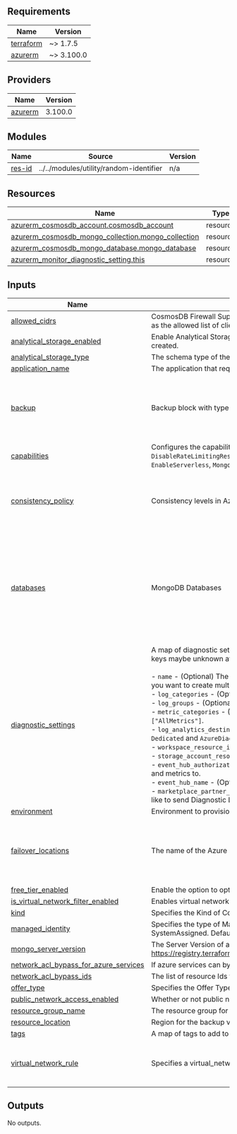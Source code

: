 <!-- BEGIN_TF_DOCS -->
## Requirements

| Name | Version |
|------|---------|
| <a name="requirement_terraform"></a> [terraform](#requirement\_terraform) | ~> 1.7.5 |
| <a name="requirement_azurerm"></a> [azurerm](#requirement\_azurerm) | ~> 3.100.0 |

## Providers

| Name | Version |
|------|---------|
| <a name="provider_azurerm"></a> [azurerm](#provider\_azurerm) | 3.100.0 |

## Modules

| Name | Source | Version |
|------|--------|---------|
| <a name="module_res-id"></a> [res-id](#module\_res-id) | ../../modules/utility/random-identifier | n/a |

## Resources

| Name | Type |
|------|------|
| [azurerm_cosmosdb_account.cosmosdb_account](https://registry.terraform.io/providers/hashicorp/azurerm/latest/docs/resources/cosmosdb_account) | resource |
| [azurerm_cosmosdb_mongo_collection.mongo_collection](https://registry.terraform.io/providers/hashicorp/azurerm/latest/docs/resources/cosmosdb_mongo_collection) | resource |
| [azurerm_cosmosdb_mongo_database.mongo_database](https://registry.terraform.io/providers/hashicorp/azurerm/latest/docs/resources/cosmosdb_mongo_database) | resource |
| [azurerm_monitor_diagnostic_setting.this](https://registry.terraform.io/providers/hashicorp/azurerm/latest/docs/resources/monitor_diagnostic_setting) | resource |

## Inputs

| Name | Description | Type | Default | Required |
|------|-------------|------|---------|:--------:|
| <a name="input_allowed_cidrs"></a> [allowed\_cidrs](#input\_allowed\_cidrs) | CosmosDB Firewall Support: This value specifies the set of IP addresses or IP address ranges in CIDR form to be included as the allowed list of client IP's for a given database account. | `list(string)` | `[]` | no |
| <a name="input_analytical_storage_enabled"></a> [analytical\_storage\_enabled](#input\_analytical\_storage\_enabled) | Enable Analytical Storage option for this Cosmos DB account. Defaults to `false`. Changing this forces a new resource to be created. | `bool` | `false` | no |
| <a name="input_analytical_storage_type"></a> [analytical\_storage\_type](#input\_analytical\_storage\_type) | The schema type of the Analytical Storage for this Cosmos DB account. Possible values are `FullFidelity` and `WellDefined`. | `string` | `null` | no |
| <a name="input_application_name"></a> [application\_name](#input\_application\_name) | The application that requires this resource | `string` | n/a | yes |
| <a name="input_backup"></a> [backup](#input\_backup) | Backup block with type (Continuous / Periodic), interval\_in\_minutes, retention\_in\_hours keys and storage\_redundancy | <pre>object({<br>    type                = string<br>    interval_in_minutes = number<br>    retention_in_hours  = number<br>    storage_redundancy  = string<br>  })</pre> | `null` | no |
| <a name="input_capabilities"></a> [capabilities](#input\_capabilities) | Configures the capabilities to enable for this Cosmos DB account. Possible values are `AllowSelfServeUpgradeToMongo36`, `DisableRateLimitingResponses`, `EnableAggregationPipeline`, `EnableCassandra`, `EnableGremlin`, `EnableMongo`, `EnableTable`, `EnableServerless`, `MongoDBv3.4` and `mongoEnableDocLevelTTL`. | `list(string)` | n/a | yes |
| <a name="input_consistency_policy"></a> [consistency\_policy](#input\_consistency\_policy) | Consistency levels in Azure Cosmos DB | <pre>object({<br>    consistency_level       = string<br>    max_interval_in_seconds = optional(number)<br>    max_staleness_prefix    = optional(number)<br>  })</pre> | n/a | yes |
| <a name="input_databases"></a> [databases](#input\_databases) | MongoDB Databases | <pre>map(object({<br>    description    = optional(string)<br>    throughput     = optional(number)<br>    max_throughput = optional(number)<br>    collections = list(object({<br>      name           = string<br>      shard_key      = string<br>      throughput     = optional(number)<br>      max_throughput = optional(number)<br>    }))<br>  }))</pre> | `{}` | no |
| <a name="input_diagnostic_settings"></a> [diagnostic\_settings](#input\_diagnostic\_settings) | A map of diagnostic settings to create on the Key Vault. The map key is deliberately arbitrary to avoid issues where map keys maybe unknown at plan time.<br><br>- `name` - (Optional) The name of the diagnostic setting. One will be generated if not set, however this will not be unique if you want to create multiple diagnostic setting resources.<br>- `log_categories` - (Optional) A set of log categories to send to the log analytics workspace. Defaults to `[]`.<br>- `log_groups` - (Optional) A set of log groups to send to the log analytics workspace. Defaults to `["allLogs"]`.<br>- `metric_categories` - (Optional) A set of metric categories to send to the log analytics workspace. Defaults to `["AllMetrics"]`.<br>- `log_analytics_destination_type` - (Optional) The destination type for the diagnostic setting. Possible values are `Dedicated` and `AzureDiagnostics`. Defaults to `Dedicated`.<br>- `workspace_resource_id` - (Optional) The resource ID of the log analytics workspace to send logs and metrics to.<br>- `storage_account_resource_id` - (Optional) The resource ID of the storage account to send logs and metrics to.<br>- `event_hub_authorization_rule_resource_id` - (Optional) The resource ID of the event hub authorization rule to send logs and metrics to.<br>- `event_hub_name` - (Optional) The name of the event hub. If none is specified, the default event hub will be selected.<br>- `marketplace_partner_resource_id` - (Optional) The full ARM resource ID of the Marketplace resource to which you would like to send Diagnostic LogsLogs. | <pre>map(object({<br>    name                                     = optional(string, null)<br>    log_categories                           = optional(set(string), [])<br>    log_groups                               = optional(set(string), ["allLogs"])<br>    metric_categories                        = optional(set(string), ["Requests"])<br>    log_analytics_destination_type           = optional(string, "Dedicated")<br>    workspace_resource_id                    = optional(string, null)<br>    storage_account_resource_id              = optional(string, null)<br>    event_hub_authorization_rule_resource_id = optional(string, null)<br>    event_hub_name                           = optional(string, null)<br>    marketplace_partner_resource_id          = optional(string, null)<br>  }))</pre> | `{}` | no |
| <a name="input_environment"></a> [environment](#input\_environment) | Environment to provision resources | `string` | n/a | yes |
| <a name="input_failover_locations"></a> [failover\_locations](#input\_failover\_locations) | The name of the Azure region to host replicated data and their priority. | <pre>list(object(<br>    {<br>      location          = string<br>      failover_priority = number<br>      zone_redundant    = optional(bool)<br>    }<br>  ))</pre> | `null` | no |
| <a name="input_free_tier_enabled"></a> [free\_tier\_enabled](#input\_free\_tier\_enabled) | Enable the option to opt-in for the free database account within subscription. | `bool` | `false` | no |
| <a name="input_is_virtual_network_filter_enabled"></a> [is\_virtual\_network\_filter\_enabled](#input\_is\_virtual\_network\_filter\_enabled) | Enables virtual network filtering for this Cosmos DB account | `bool` | `false` | no |
| <a name="input_kind"></a> [kind](#input\_kind) | Specifies the Kind of CosmosDB to create - possible values are `GlobalDocumentDB` and `MongoDB`. | `string` | `"MongoDB"` | no |
| <a name="input_managed_identity"></a> [managed\_identity](#input\_managed\_identity) | Specifies the type of Managed Service Identity that should be configured on this Cosmos Account. Possible value is only SystemAssigned. Defaults to false. | `bool` | `false` | no |
| <a name="input_mongo_server_version"></a> [mongo\_server\_version](#input\_mongo\_server\_version) | The Server Version of a MongoDB account. See possible values https://registry.terraform.io/providers/hashicorp/azurerm/latest/docs/resources/cosmosdb_account#mongo_server_version | `string` | `"4.2"` | no |
| <a name="input_network_acl_bypass_for_azure_services"></a> [network\_acl\_bypass\_for\_azure\_services](#input\_network\_acl\_bypass\_for\_azure\_services) | If azure services can bypass ACLs. | `bool` | `false` | no |
| <a name="input_network_acl_bypass_ids"></a> [network\_acl\_bypass\_ids](#input\_network\_acl\_bypass\_ids) | The list of resource Ids for Network Acl Bypass for this Cosmos DB account. | `list(string)` | `null` | no |
| <a name="input_offer_type"></a> [offer\_type](#input\_offer\_type) | Specifies the Offer Type to use for this CosmosDB Account - currently this can only be set to Standard. | `string` | `"Standard"` | no |
| <a name="input_public_network_access_enabled"></a> [public\_network\_access\_enabled](#input\_public\_network\_access\_enabled) | Whether or not public network access is allowed for this CosmosDB account. | `bool` | `true` | no |
| <a name="input_resource_group_name"></a> [resource\_group\_name](#input\_resource\_group\_name) | The resource group for the backup vault | `string` | n/a | yes |
| <a name="input_resource_location"></a> [resource\_location](#input\_resource\_location) | Region for the backup vault | `string` | `"uaenorth"` | no |
| <a name="input_tags"></a> [tags](#input\_tags) | A map of tags to add to all resources | `map(string)` | `{}` | no |
| <a name="input_virtual_network_rule"></a> [virtual\_network\_rule](#input\_virtual\_network\_rule) | Specifies a virtual\_network\_rules resource used to define which subnets are allowed to access this CosmosDB account | <pre>list(object({<br>    id                                   = string,<br>    ignore_missing_vnet_service_endpoint = bool<br>  }))</pre> | `null` | no |

## Outputs

No outputs.
<!-- END_TF_DOCS -->